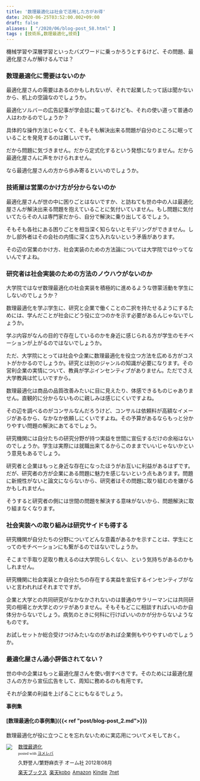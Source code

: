 ```yaml
---
title: '数理最適化は社会で活用した方がお得'
date: 2020-06-25T03:52:00.002+09:00
draft: false
aliases: [ "/2020/06/blog-post_58.html" ]
tags : [技術系,数理最適化,技術]
---
```


機械学習や深層学習といったバズワードに乗っかろうとするけど、その問題、最適化屋さんが解けるんでは？



### 数理最適化に需要はないのか

最適化屋さんの需要はあるのかもしれないが、それで起業したって話は聞かないから、机上の空論なのでしょうか。

最適化ソルバーの広告記事が学会誌に載ってるけども、それの使い道って普通の人はわかるのでしょうか？

具体的な操作方法じゃなくて、そもそも解決出来る問題が自分のところに眠っていることを発見するのは難しいです。

だから問題に気づきません。だから定式化するという発想になりません。だから最適化屋さんに声をかけられません。

なら最適化屋さんの方から歩み寄るといいのでしょうか。

### 技術屋は営業のかけ方が分からないのか

最適化屋さんが世の中に困りごとはないですか、と訪ねても世の中の人は最適化屋さんが解決出来る問題を抱えていることに気付いていません。もし問題に気付いてたらその人は専門家だから、自分で解決に乗り出してるでしょう。

そもそも各社にある困りごとを相当深く知らないとモデリングができません。しかし部外者はその会社の内情に深く立ち入れないという矛盾があります。

その辺の営業のかけ方、社会実装のための方法論については大学院ではやってないんですよね。  

### 研究者は社会実装のための方法のノウハウがないのか

大学院ではなぜ数理最適化の社会実装を積極的に進めるような啓蒙活動を学生にしないのでしょうか？

数理最適化を学ぶ学生に、研究と企業で働くことの二択を持たせるようにするためには、学んだことが社会にどう役に立つのかを示す必要があるんじゃないでしょうか。

学ぶ内容がなんの目的で存在しているのかを身近に感じられる方が学生のモチベーションが上がるのではないでしょうか。

ただ、大学院にとっては社会や企業に数理最適化を役立つ方法を広める方がコストがかかるのでしょうか。研究とは別のジャンルの知識が必要になります。その営利企業の実情について、教員が学ぶインセンティブがありません。ただでさえ大学教員は忙しいですから。

数理最適化は商品の品質改善みたいに目に見えたり、体感できるものじゃありません。直観的に分からないものに親しみは感じにくいですよね。

その辺を調べるのがコンサルなんだろうけど、コンサルは依頼料が高額なイメージがあるから、なかなか依頼しにくいですよね。その予算があるならもっと分かりやすい問題の解決にあてるでしょう。  

研究機関には自分たちの研究分野が持つ実益を世間に宣伝するだけの余裕はないのでしょうか。学生は実際には就職出来てるからこのままでいいじゃないかという意見もあるでしょう。  

研究者と企業はもっと身近な存在になったほうがお互いに利益があるはずです。だが、研究者の方が企業にある問題に魅力を感じないという点もあります。問題に新規性がないと論文にならないから、研究者はその問題に取り組むのを嫌がるかもしれません。

そうすると研究者の側には世間の問題を解決する意味がないから、問題解決に取り組まなくなります。

### 社会実装への取り組みは研究サイドも得する

研究機関が自分たちの分野についてどんな意義があるかを示すことは、学生にとってのモチベーションにも繋がるのではないでしょうか。

そこまで手取り足取り教えるのは大学院らしくない、という気持ちがあるのかもしれません。

研究機関に社会実装とか自分たちの存在する実益を宣伝するインセンティブがないと言われればそれまでですが。  

企業と大学との共同研究がなかなかされないのは普通のサラリーマンには共同研究の相場とか大学とのツテがありません。そもそもどこに相談すればいいのか自体分からないでしょう。病気のときに何科に行けばいいのかが分からないようなものです。

お試しセットか総合受けつけみたいなのがあれば企業側もやりやすいのでしょうか。

### 最適化屋さん過小評価されてない？

世の中の企業はもっと最適化屋さんを使い倒すべきです。そのためには最適化屋さんの方から宣伝広告をして、周知に務めるのも有用です。

それが企業の利益を上げることにもなるでしょう。

**事例集**

#### [数理最適化の事例集]({{< ref "post/blog-post_2.md">}})
 
数理最適化が役に立つことを忘れないために実応用についてメモしておく。

<div class="booklink-box" style="text-align:left;padding-bottom:20px;font-size:small;zoom: 1;overflow: hidden;"><div class="booklink-image" style="float:left;margin:0 15px 10px 0;"><a href="//af.moshimo.com/af/c/click?a_id=2220301&p_id=56&pc_id=56&pl_id=637&s_v=b5Rz2P0601xu&url=http%3A%2F%2Fbooks.rakuten.co.jp%2Frb%2F11882339%2F" target="_blank" ><img src="https://thumbnail.image.rakuten.co.jp/@0_mall/book/cabinet/2444/9784274212444.jpg?_ex=64x64" style="border: none;" /></a><img src="//i.moshimo.com/af/i/impression?a_id=2220301&p_id=56&pc_id=56&pl_id=637" width="1" height="1" style="border:none;"></div><div class="booklink-info" style="line-height:120%;zoom: 1;overflow: hidden;"><div class="booklink-name" style="margin-bottom:10px;line-height:120%"><a href="//af.moshimo.com/af/c/click?a_id=2220301&p_id=56&pc_id=56&pl_id=637&s_v=b5Rz2P0601xu&url=http%3A%2F%2Fbooks.rakuten.co.jp%2Frb%2F11882339%2F" target="_blank" >数理最適化</a><img src="//i.moshimo.com/af/i/impression?a_id=2220301&p_id=56&pc_id=56&pl_id=637" width="1" height="1" style="border:none;"><div class="booklink-powered-date" style="font-size:8pt;margin-top:5px;font-family:verdana;line-height:120%">posted with <a href="https://yomereba.com" rel="nofollow" target="_blank">ヨメレバ</a></div></div><div class="booklink-detail" style="margin-bottom:5px;">久野誉人/繁野麻衣子 オーム社 2012年08月    </div><div class="booklink-link2" style="margin-top:10px;"><div class="shoplinkrakuten" style="display:inline;margin-right:5px"><a href="//af.moshimo.com/af/c/click?a_id=2220301&p_id=56&pc_id=56&pl_id=637&s_v=b5Rz2P0601xu&url=http%3A%2F%2Fbooks.rakuten.co.jp%2Frb%2F11882339%2F" target="_blank" >楽天ブックス</a><img src="//i.moshimo.com/af/i/impression?a_id=2220301&p_id=56&pc_id=56&pl_id=637" width="1" height="1" style="border:none;"></div><div class="shoplinkrakukobo" style="display:inline;margin-right:5px"><a href="//af.moshimo.com/af/c/click?a_id=2220301&p_id=56&pc_id=56&pl_id=637&s_v=b5Rz2P0601xu&url=https%3A%2F%2Fbooks.rakuten.co.jp%2Frk%2F1e6e4afbfc7739f89339d38564ce53ca%2F" target="_blank" >楽天kobo</a><img src="//i.moshimo.com/af/i/impression?a_id=2220301&p_id=56&pc_id=56&pl_id=637" width="1" height="1" style="border:none;"></div><div class="shoplinkamazon" style="display:inline;margin-right:5px"><a href="//af.moshimo.com/af/c/click?a_id=2220302&p_id=170&pc_id=185&pl_id=4062&s_v=b5Rz2P0601xu&url=https%3A%2F%2Fwww.amazon.co.jp%2Fexec%2Fobidos%2FASIN%2F4274212440" target="_blank" >Amazon</a></div><div class="shoplinkkindle" style="display:inline;margin-right:5px"><a href="//af.moshimo.com/af/c/click?a_id=2220302&p_id=170&pc_id=185&pl_id=4062&s_v=b5Rz2P0601xu&url=https%3A%2F%2Fwww.amazon.co.jp%2Fgp%2Fsearch%3Fkeywords%3D%25E6%2595%25B0%25E7%2590%2586%25E6%259C%2580%25E9%2581%25A9%25E5%258C%2596%26__mk_ja_JP%3D%2583J%2583%255E%2583J%2583i%26url%3Dnode%253D2275256051" target="_blank" >Kindle</a></div><div class="shoplinkseven" style="display:inline;margin-right:5px"><a href="//af.moshimo.com/af/c/click?a_id=2317554&p_id=932&pc_id=1188&pl_id=12456&s_v=b5Rz2P0601xu&url=http%3A%2F%2F7net.omni7.jp%2Fsearch%2F%3FsearchKeywordFlg%3D1%26keyword%3D9784274212444" target="_blank" >7net<img src="//i.moshimo.com/af/i/impression?a_id=2317554&p_id=932&pc_id=1188&pl_id=12456" width="1" height="1" style="border:none;"></a></div>            	  	  	  	  	</div></div><div class="booklink-footer" style="clear: left"></div></div>